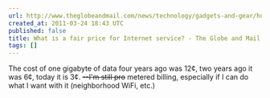 ```yaml
---
url: http://www.theglobeandmail.com/news/technology/gadgets-and-gear/hugh-thompson/what-is-a-fair-price-for-internet-service/article1890596/print/
created_at: 2011-03-24 18:43 UTC
published: false
title: What is a fair price for Internet service? - The Globe and Mail
tags: []
---
```


The cost of one gigabyte of data four years ago was 12¢, two years ago it was 6¢, today it is 3¢. <s>--I'm still pro</s> metered billing, especially if I can do what I want with it (neighborhood WiFi, etc.)
